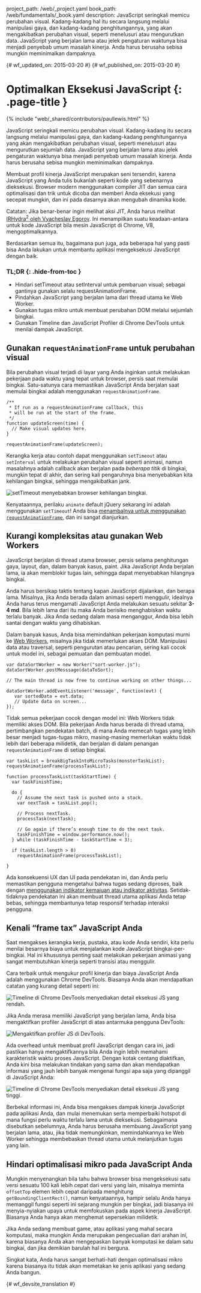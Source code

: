 project_path: /web/_project.yaml
book_path: /web/fundamentals/_book.yaml
description: JavaScript seringkali memicu perubahan visual. Kadang-kadang hal itu secara langsung melalui manipulasi gaya, dan kadang-kadang penghitungannya, yang akan mengakibatkan perubahan visual, seperti menelusuri atau mengurutkan data. JavaScript yang berjalan lama atau jelek pengaturan waktunya bisa menjadi penyebab umum masalah kinerja. Anda harus berusaha sebisa mungkin meminimalkan dampaknya.

{# wf_updated_on: 2015-03-20 #}
{# wf_published_on: 2015-03-20 #}

# Optimalkan Eksekusi JavaScript {: .page-title }

{% include "web/_shared/contributors/paullewis.html" %}

JavaScript seringkali memicu perubahan visual. Kadang-kadang itu secara langsung
melalui manipulasi gaya, dan kadang-kadang penghitungannya yang akan
mengakibatkan perubahan visual, seperti menelusuri atau mengurutkan sejumlah data. JavaScript yang berjalan lama
atau jelek pengaturan waktunya bisa menjadi penyebab umum masalah kinerja.
Anda harus berusaha sebisa mungkin meminimalkan dampaknya.

Membuat profil kinerja JavaScript merupakan seni tersendiri, karena JavaScript yang Anda tulis bukanlah seperti kode yang sebenarnya dieksekusi. Browser modern menggunakan compiler JIT dan semua cara optimalisasi dan trik untuk dicoba dan memberi Anda eksekusi yang secepat mungkin, dan ini pada dasarnya akan mengubah dinamika kode.

Catatan: Jika benar-benar ingin melihat aksi JIT, Anda harus melihat <a href='http://mrale.ph/irhydra/2/'>IRHydra<sup>2</sup> oleh Vyacheslav Egorov</a>. Ini menampilkan suatu keadaan-antara untuk kode JavaScript bila mesin JavaScript di Chrome, V8, mengoptimalkannya.

Berdasarkan semua itu, bagaimana pun juga, ada beberapa hal yang pasti bisa Anda lakukan untuk membantu aplikasi mengeksekusi JavaScript dengan baik.

### TL;DR {: .hide-from-toc }

* Hindari setTimeout atau setInterval untuk pembaruan visual; sebagai gantinya gunakan selalu requestAnimationFrame.
* Pindahkan JavaScript yang berjalan lama dari thread utama ke Web Worker.
* Gunakan tugas mikro untuk membuat perubahan DOM melalui sejumlah bingkai.
* Gunakan Timeline dan JavaScript Profiler di Chrome DevTools untuk menilai dampak JavaScript.

## Gunakan `requestAnimationFrame` untuk perubahan visual

Bila perubahan visual terjadi di layar yang Anda inginkan untuk melakukan pekerjaan pada waktu yang tepat untuk browser, persis saat memulai bingkai. Satu-satunya cara memastikan JavaScript Anda berjalan saat memulai bingkai adalah menggunakan `requestAnimationFrame`.


    /**
     * If run as a requestAnimationFrame callback, this
     * will be run at the start of the frame.
     */
    function updateScreen(time) {
      // Make visual updates here.
    }

    requestAnimationFrame(updateScreen);


Kerangka kerja atau contoh dapat menggunakan `setTimeout` atau `setInterval` untuk melakukan perubahan visual seperti animasi, namun masalahnya adalah callback akan berjalan pada _beberapa titik_ di bingkai, mungkin tepat di akhir, dan sering kali pengaruhnya bisa menyebabkan kita kehilangan bingkai, sehingga mengakibatkan jank.

<img src="images/optimize-javascript-execution/settimeout.jpg" alt="setTimeout menyebabkan browser kehilangan bingkai.">

Kenyataannya, perilaku `animate` default jQuery sekarang ini adalah menggunakan `setTimeout`! Anda bisa [menambalnya untuk menggunakan `requestAnimationFrame`](https://github.com/gnarf/jquery-requestAnimationFrame), dan ini sangat dianjurkan.

## Kurangi kompleksitas atau gunakan Web Workers

JavaScript berjalan di thread utama browser, persis selama penghitungan gaya, layout, dan, dalam banyak kasus, paint. Jika JavaScript Anda berjalan lama, ia akan memblokir tugas lain, sehingga dapat menyebabkan hilangnya bingkai.

Anda harus bersikap taktis tentang kapan JavaScript dijalankan, dan berapa lama. Misalnya, jika Anda berada dalam animasi seperti menggulir, idealnya Anda harus terus mengamati JavaScript Anda melakukan sesuatu sekitar **3-4 md**. Bila lebih lama dari itu maka Anda berisiko menghabiskan waktu terlalu banyak. Jika Anda sedang dalam masa menganggur, Anda bisa lebih santai dengan waktu yang dihabiskan.

Dalam banyak kasus, Anda bisa memindahkan pekerjaan komputasi murni ke [Web Workers](https://developer.mozilla.org/en-US/docs/Web/API/Web_Workers_API/basic_usage), misalnya jika tidak memerlukan akses DOM. Manipulasi data atau traversal, seperti pengurutan atau pencarian, sering kali cocok untuk model ini, sebagai pemuatan dan pembuatan model.


    var dataSortWorker = new Worker("sort-worker.js");
    dataSortWorker.postMesssage(dataToSort);

    // The main thread is now free to continue working on other things...

    dataSortWorker.addEventListener('message', function(evt) {
       var sortedData = evt.data;
       // Update data on screen...
    });



Tidak semua pekerjaan cocok dengan model ini: Web Workers tidak memiliki akses DOM. Bila pekerjaan Anda harus berada di thread utama, pertimbangkan pendekatan batch, di mana Anda memecah tugas yang lebih besar menjadi tugas-tugas mikro, masing-masing memerlukan waktu tidak lebih dari beberapa milidetik, dan berjalan di dalam penangan `requestAnimationFrame` di setiap bingkai.


    var taskList = breakBigTaskIntoMicroTasks(monsterTaskList);
    requestAnimationFrame(processTaskList);

    function processTaskList(taskStartTime) {
      var taskFinishTime;

      do {
        // Assume the next task is pushed onto a stack.
        var nextTask = taskList.pop();

        // Process nextTask.
        processTask(nextTask);

        // Go again if there’s enough time to do the next task.
        taskFinishTime = window.performance.now();
      } while (taskFinishTime - taskStartTime < 3);

      if (taskList.length > 0)
        requestAnimationFrame(processTaskList);

    }


Ada konsekuensi UX dan UI pada pendekatan ini, dan Anda perlu memastikan pengguna mengetahui bahwa tugas sedang diproses, baik dengan [menggunakan indikator kemajuan atau indikator aktivitas](https://www.google.com/design/spec/components/progress-activity.html). Setidak-tidaknya pendekatan ini akan membuat thread utama aplikasi Anda tetap bebas, sehingga membantunya tetap responsif terhadap interaksi pengguna.

## Kenali “frame tax” JavaScript Anda

Saat mengakses kerangka kerja, pustaka, atau kode Anda sendiri, kita perlu menilai besarnya biaya untuk menjalankan kode JavaScript bingkai-per-bingkai. Hal ini khususnya penting saat melakukan pekerjaan animasi yang sangat membutuhkan kinerja seperti transisi atau menggulir.

Cara terbaik untuk mengukur profil kinerja dan biaya JavaScript Anda adalah menggunakan Chrome DevTools. Biasanya Anda akan mendapatkan catatan yang kurang detail seperti ini:

<img src="images/optimize-javascript-execution/low-js-detail.jpg" alt="Timeline di Chrome DevTools menyediakan detail eksekusi JS yang rendah.">

Jika Anda merasa memiliki JavaScript yang berjalan lama, Anda bisa mengaktifkan profiler JavaScript di atas antarmuka pengguna DevTools:

<img src="images/optimize-javascript-execution/js-profiler-toggle.jpg" alt="Mengaktifkan profiler JS di DevTools.">

Ada overhead untuk membuat profil JavaScript dengan cara ini, jadi pastikan hanya mengaktifkannya bila Anda ingin lebih memahami karakteristik waktu proses JavaScript. Dengan kotak centang diaktifkan, Anda kini bisa melakukan tindakan yang sama dan akan mendapatkan informasi yang jauh lebih banyak mengenai fungsi apa saja yang dipanggil di JavaScript Anda:

<img src="images/optimize-javascript-execution/high-js-detail.jpg" alt="Timeline di Chrome DevTools menyediakan detail eksekusi JS yang tinggi.">

Berbekal informasi ini, Anda bisa mengakses dampak kinerja JavaScript pada aplikasi Anda, dan mulai menemukan serta memperbaiki hotspot di mana fungsi perlu waktu terlalu lama untuk dieksekusi. Sebagaimana disebutkan sebelumnya, Anda harus berusaha membuang JavaScript yang berjalan lama, atau, jika tidak memungkinkan, memindahkannya ke Web Worker sehingga membebaskan thread utama untuk melanjutkan tugas yang lain.

## Hindari optimalisasi mikro pada JavaScript Anda

Mungkin menyenangkan bila tahu bahwa browser bisa mengeksekusi satu versi sesuatu 100 kali lebih cepat dari versi yang lain, misalnya meminta `offsetTop` elemen lebih cepat daripada menghitung `getBoundingClientRect()`, namun kenyataannya, hampir selalu Anda hanya memanggil fungsi seperti ini sejarang mungkin per bingkai, jadi biasanya ini menyia-nyiakan upaya untuk memfokuskan pada aspek kinerja JavaScript. Biasanya Anda hanya akan menghemat sepersekian milidetik.

Jika Anda sedang membuat game, atau aplikasi yang mahal secara komputasi, maka mungkin Anda merupakan pengecualian dari arahan ini, karena biasanya Anda akan mengepaskan banyak komputasi ke dalam satu bingkai, dan jika demikian barulah hal ini berguna.

Singkat kata, Anda harus sangat berhati-hati dengan optimalisasi mikro karena biasanya itu tidak akan memetakan ke jenis aplikasi yang sedang Anda bangun.


{# wf_devsite_translation #}

